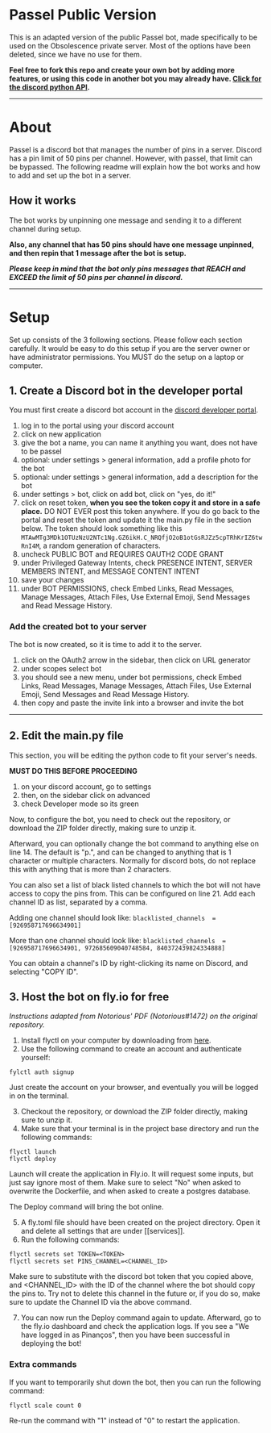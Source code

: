 
# Passel Public Version
This is an adapted version of the public Passel bot, made specifically to be used on the Obsolescence private server. Most of the options have been deleted, since we have no 
use for them.

**Feel free to fork this repo and create your own bot by adding more features, or using this code in another bot you may 
already have. [Click for the discord python API](https://discordpy.readthedocs.io/en/stable/api.html).**
***

# About
Passel is a discord bot that manages the number of pins in a server. Discord has a pin limit of 50 pins per channel. However, 
with passel, that limit can be bypassed. The following readme will explain how the bot works and how to add and set up the bot in a server.

## How it works
The bot works by unpinning one message and sending it to a different channel during setup. 

**Also, any channel that has 50 pins should have one message unpinned, and then repin that 1 message after the bot is setup.**

***Please keep in mind that the bot only pins messages that REACH and EXCEED the limit of 50 pins per channel in discord.***

***
# Setup
Set up consists of the 3 following sections. Please follow each section carefully. It would be easy to do this setup if 
you are the server owner or have administrator permissions. You MUST do the setup on a laptop or computer.

## 1. Create a Discord bot in the developer portal
You must first create a discord bot account in the [discord developer portal](https://discord.com/developers/applications). 

 1. log in to the portal using your discord account
 2. click on new application
 3. give the bot a name, you can name it anything you want, does not have to be passel
 4. optional: under settings > general information, add a profile photo for the bot
 5. optional: under settings > general information, add a description for the bot
 6. under settings > bot, click on add bot, click on "yes, do it!" 
 7. click on reset token, **when you see the token copy it and store in a safe place.** DO NOT EVER post this token anywhere. If you do go back to the portal and reset the token and update it the main.py file in the section below. The token should look something like this `MTAwMTg3MDk1OTUzNzU2NTc1Ng.GZ6ikH.C_NRQfjO2oB1otGsRJZz5cpTRhKrIZ6twRnI4M`, a random generation of characters.
 8. uncheck PUBLIC BOT and REQUIRES OAUTH2 CODE GRANT
 9. under Privileged Gateway Intents, check PRESENCE INTENT, SERVER MEMBERS INTENT, and MESSAGE CONTENT INTENT
 10. save your changes
 11. under BOT PERMISSIONS, check Embed Links, Read Messages, Manage Messages, Attach Files, Use External Emoji, Send Messages and Read Message History.

### Add the created bot to your server

The bot is now created, so it is time to add it to the server.

1. click on the OAuth2 arrow in the sidebar, then click on URL generator
2. under scopes select bot
3. you should see a new menu, under bot permissions, check Embed Links, Read Messages, Manage Messages, Attach Files, Use External Emoji, Send Messages and Read Message History.
4. then copy and paste the invite link into a browser and invite the bot

***
## 2. Edit the main.py file
This section, you will be editing the python code to fit your server's needs. 

**MUST DO THIS BEFORE PROCEEDING**
1. on your discord account, go to settings
2. then, on the sidebar click on advanced
3. check Developer mode so its green

Now, to configure the bot, you need to check out the repository, or download the ZIP folder directly, making sure to unzip it. 

Afterward, you can optionally change the bot command to anything else on line 14. The default is "p.", and can be changed to anything that is 1 character or multiple characters. 
Normally for discord bots, do not replace this with anything that is more than 2 characters. 

You can also set a list of black listed channels to which the bot will not have access to copy the pins from. This can be configured on line 21.
Add each channel ID as list, separated by a comma.

Adding one channel should look like: `blacklisted_channels  = [926958717696634901]`

More than one channel should look like: `blacklisted_channels  = [926958717696634901, 972685609040748584, 840372439824334888]`

You can obtain a channel's ID by right-clicking its name on Discord, and selecting "COPY ID".

## 3. Host the bot on fly.io for free

_Instructions adapted from Notorious' PDF (Notorious#1472) on the original repository._

1. Install flyctl on your computer by downloading from [here](https://fly.io/docs/hands-on/install-flyctl/).
2. Use the following command to create an account and authenticate yourself:
```shell
fylctl auth signup
```
Just create the account on your browser, and eventually you will be logged in on the terminal.

3. Checkout the repository, or download the ZIP folder directly, making sure to unzip it. 
4. Make sure that your terminal is in the project base directory and run the following commands:
```shell
flyctl launch
flyctl deploy
```

Launch will create the application in Fly.io. It will request some inputs, but just say ignore most of them. Make sure
to select "No" when asked to overwrite the Dockerfile, and when asked to create a postgres database.

The Deploy command will bring the bot online. 

5. A fly.toml file should have been created on the project directory. Open it and delete all settings that are under [[services]].
6. Run the following commands:
```shell
flyctl secrets set TOKEN=<TOKEN>
flyctl secrets set PINS_CHANNEL=<CHANNEL_ID>
```

Make sure to substitute <TOKEN> with the discord bot token that you copied above, and <CHANNEL_ID> with the ID of the
channel where the bot should copy the pins to. Try not to delete this channel in the future or, if you do so, make sure to update
the Channel ID via the above command.

7. You can now run the Deploy command again to update. Afterward, go to the fly.io dashboard and check the application logs.
If you see a "We have logged in as Pinanços", then you have been successful in deploying the bot!

### Extra commands

If you want to temporarily shut down the bot, then you can run the following command:
```shell
flyctl scale count 0
```

Re-run the command with "1" instead of "0" to restart the application.